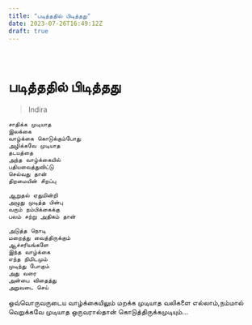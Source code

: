 ```yaml
---
title: "படித்ததில் பிடித்தது"
date: 2023-07-26T16:49:12Z
draft: true
---
```

 
# படித்ததில் பிடித்தது

>Indira

```
சாதிக்க முடியாத
இலக்கை
வாழ்க்கை கொடுக்கும்போது
அழிக்கவே முடியாத
தடயத்தை
அந்த வாழ்க்கையில்
பதியவைத்துவிட்டு
செல்வது தான்
திறமையின் சிறப்பு

ஆறுதல் ஏதுமின்றி
அழுது முடித்த பின்பு
வரும் நம்பிக்கைக்கு
பலம் சற்று அதிகம் தான்

அடுத்த நொடி
மறைத்து வைத்திருக்கும்
ஆச்சரியங்களே
இந்த வாழ்க்கை
எந்த நிமிடமும்
முடிந்து போகும்
அது வரை
அன்பை விதைத்து
அறுவடை செய்
```

ஒவ்வொருவருடைய வாழ்க்கையிலும் மறக்க முடியாத வலிகளை எல்லாம்,நம்மால் வெறுக்கவே முடியாத ஒருவரால்தான் கொடுத்திருக்கமுடியும்...
 